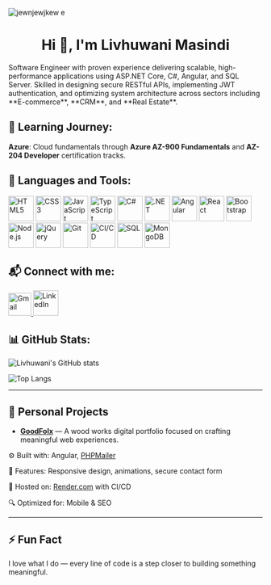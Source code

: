 ![jewnjewjkew e](https://github.com/user-attachments/assets/305c65d4-1bc3-49cb-9343-41df149362db)



<h1 align="center">Hi 👋, I'm Livhuwani Masindi</h1>
Software Engineer with proven experience delivering scalable, high-performance applications using ASP.NET Core, C#, Angular, and SQL Server. Skilled in designing secure RESTful APIs, implementing JWT authentication, and optimizing system architecture across sectors including **E-commerce**, **CRM**, and **Real Estate**.

## 🌱 Learning Journey:

**Azure**: Cloud fundamentals through **Azure AZ-900 Fundamentals** and **AZ-204 Developer** certification tracks.

## 🔗 Languages and Tools:
<p align="left">
  <!-- Markup & Styling -->
  <img src="https://cdn.jsdelivr.net/gh/devicons/devicon/icons/html5/html5-original.svg"       alt="HTML5" height="50"/>
  <img src="https://cdn.jsdelivr.net/gh/devicons/devicon/icons/css3/css3-original.svg"         alt="CSS3"  height="50"/>
  
  <!-- Scripting & Programming -->
  <img src="https://cdn.jsdelivr.net/gh/devicons/devicon/icons/javascript/javascript-original.svg" alt="JavaScript"  height="50"/>
  <img src="https://cdn.jsdelivr.net/gh/devicons/devicon/icons/typescript/typescript-original.svg" alt="TypeScript"  height="50"/>
  <img src="https://cdn.jsdelivr.net/gh/devicons/devicon/icons/csharp/csharp-original.svg"         alt="C#"          height="50"/>
  
  <!-- Frameworks / Libraries -->
  <img src="https://cdn.jsdelivr.net/gh/devicons/devicon/icons/dotnetcore/dotnetcore-original.svg" alt=".NET"        height="50"/>
  <img src="https://cdn.jsdelivr.net/gh/devicons/devicon/icons/angularjs/angularjs-original.svg"   alt="Angular"     height="50"/>
  <img src="https://cdn.jsdelivr.net/gh/devicons/devicon/icons/react/react-original.svg"           alt="React"       height="50"/>
  <img src="https://cdn.jsdelivr.net/gh/devicons/devicon/icons/bootstrap/bootstrap-original.svg"   alt="Bootstrap"   height="50"/>
  <img src="https://cdn.jsdelivr.net/gh/devicons/devicon/icons/nodejs/nodejs-original.svg"         alt="Node.js"     height="50"/>
  <img src="https://cdn.jsdelivr.net/gh/devicons/devicon/icons/jquery/jquery-original.svg"         alt="jQuery"      height="50"/>
  
  <!-- Dev Tools -->
  <img src="https://cdn.jsdelivr.net/gh/devicons/devicon/icons/git/git-original.svg"               alt="Git"         height="50"/>
  <img src="https://cdn.jsdelivr.net/gh/devicons/devicon/icons/githubactions/githubactions-original.svg" alt="CI/CD" height="50"/>
  
  <!-- Databases -->
  <img src="https://cdn.jsdelivr.net/gh/devicons/devicon/icons/mysql/mysql-original-wordmark.svg"  alt="SQL"         height="50"/>
  <img src="https://cdn.jsdelivr.net/gh/devicons/devicon/icons/mongodb/mongodb-original.svg"       alt="MongoDB"     height="50"/>
</p>

## 📬 Connect with me:

<p align="left">
  <!-- Gmail (2020 multi‑color logo) -->
  <a href="mailto:lkmasindi1208@gmail.com" target="_blank">
  <img src="https://commons.wikimedia.org/wiki/Special:Redirect/file/Gmail_icon_(2020).svg" alt="Gmail" height="45"/>
</a>
  <!-- LinkedIn -->
  <a href="https://www.linkedin.com/in/livhuwani-masindi-57959a226" target="_blank">
    <img src="https://cdn.jsdelivr.net/gh/devicons/devicon/icons/linkedin/linkedin-original.svg" alt="LinkedIn" height="50"/>
  </a>
</p>

## 📊 GitHub Stats:

![Livhuwani's GitHub stats](https://github-readme-stats.vercel.app/api?username=Livhuwani9308&show_icons=true&theme=radical)

![Top Langs](https://github-readme-stats.vercel.app/api/top-langs/?username=Livhuwani9308&layout=compact&langs_count=8)

---

## 🚀 Personal Projects

- **[GoodFolx](https://wwww.goodfolx.co.za)** — A wood works digital portfolio focused on crafting meaningful web experiences.  

⚙️ Built with: Angular, [PHPMailer](https://github.com/PHPMailer/PHPMailer) 

📱 Features: Responsive design, animations, secure contact form  

🚀 Hosted on: [Render.com](https://render.com) with CI/CD  

🔍 Optimized for: Mobile & SEO

---

## ⚡ Fun Fact

I love what I do — every line of code is a step closer to building something meaningful.
